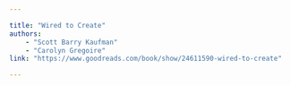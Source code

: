 ```yaml
---

title: "Wired to Create"
authors:
    - "Scott Barry Kaufman"
    - "Carolyn Gregoire"
link: "https://www.goodreads.com/book/show/24611590-wired-to-create" 

---
```

